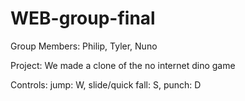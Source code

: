 # WEB-group-final

Group Members: Philip, Tyler, Nuno

Project: We made a clone of the no internet dino game

Controls: jump: W, slide/quick fall: S, punch: D
